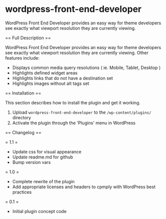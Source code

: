 wordpress-front-end-developer
=============================

WordPress Front End Developer provides an easy way for theme developers see exactly what viewport resolution they are currently viewing.

== Full Description ==

WordPress Front End Developer provides an easy way for theme developers see exactly what viewport resolution they are currently viewing.
Other features include:
* Displays common media query resolutions ( ie. Mobile, Tablet, Desktop )
* Highlights defined widget areas
* Highlights links that do not have a destination set
* Highlights images without alt tags set

== Installation ==

This section describes how to install the plugin and get it working.

1. Upload `wordpress-front-end-developer` to the `/wp-content/plugins/` directory
1. Activate the plugin through the 'Plugins' menu in WordPress

== Changelog ==

= 1.1 =
* Update css for visual appearance
* Update readme.md for github
* Bump version vars

= 1.0 =
* Complete rewrite of the plugin
* Add appropriate licenses and headers to cpmply with WordPress best practices

= 0.1 =
* Initial plugin concept code